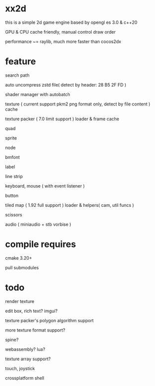 # xx2d

this is a simple 2d game engine based by opengl es 3.0 & c++20

GPU & CPU cache friendly, manual control draw order

performance ~= raylib, much more faster than cocos2dx


# feature

search path

auto uncompress zstd file( detect by header: 28 B5 2F FD )

shader manager with autobatch

texture ( current support pkm2 png format only, detect by file content ) cache

texture packer ( 7.0 limit support ) loader & frame cache

quad

sprite

node

bmfont

label

line strip

keyboard, mouse ( with event listener )

button

tiled map ( 1.92 full support ) loader & helpers( cam, util funcs )

scissors

audio ( miniaudio + stb vorbise )

# compile requires

cmake 3.20+

pull submodules

# todo

render texture

edit box, rich text? imgui?

texture packer's polygon algorithm support

more texture format support?

spine?

webassembly? lua? 

texture array support?

touch, joystick

crossplatform shell
